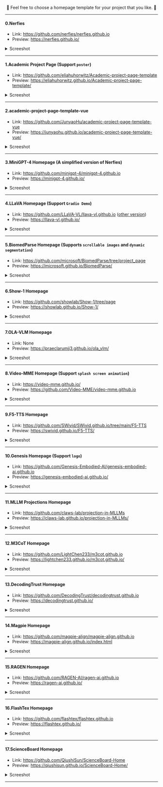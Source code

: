 <p align="center">
  🎉 Feel free to choose a homepage template for your project that you like. 🎉
</p>

---

#### 0.Nerfies

- Link: https://github.com/nerfies/nerfies.github.io
- Preview: https://nerfies.github.io/
<details>
    <summary>Screeshot</summary>
  
![](assets/nerfies.png)

</details>

---

#### 1.Academic Project Page (Support `poster`)

- Link: https://github.com/eliahuhorwitz/Academic-project-page-template
- Preview: https://eliahuhorwitz.github.io/Academic-project-page-template/
<details>
    <summary>Screeshot</summary>
  
![](assets/adademic-project.png)

</details>

---

#### 2.academic-project-page-template-vue

- Link: https://github.com/JunyaoHu/academic-project-page-template-vue
- Preview: https://junyaohu.github.io/academic-project-page-template-vue/
<details>
    <summary>Screeshot</summary>
  
![](assets/395843745-0432d357-7bed-4c48-b846-80e4cfa56f12.png)

</details>

---

#### 3.MiniGPT-4 Homepage (A simplified version of Nerfies)

- Link: https://github.com/minigpt-4/minigpt-4.github.io
- Preview: https://minigpt-4.github.io/
<details>
    <summary>Screeshot</summary>
  
![](assets/minigpt-4.png)

</details>

---

#### 4.LLaVA Homepage (Support `Gradio Demo`)

- Link: https://github.com/LLaVA-VL/llava-vl.github.io ([other version](https://t2v-turbo.github.io/))
- Preview: https://llava-vl.github.io/
<details>
    <summary>Screeshot</summary>
  
![](assets/llava.png)

</details>

---

#### 5.BiomedParse Homepage (Supports `scrollable images` and `dynamic segmentation`)

- Link: https://github.com/microsoft/BiomedParse/tree/project_page
- Preview: https://microsoft.github.io/BiomedParse/
<details>
    <summary>Screeshot</summary>
  
![](assets/biomedparse.png)

</details>

---

#### 6.Show-1 Homepage

- Link: https://github.com/showlab/Show-1/tree/page
- Preview: https://showlab.github.io/Show-1/
<details>
    <summary>Screeshot</summary>
  
![](assets/show-1.png)

</details>

---

#### 7.OLA-VLM Homepage

- Link: None
- Preview: https://praeclarumjj3.github.io/ola_vlm/
<details>
    <summary>Screeshot</summary>
  
![](assets/ola-vlm.png)

</details>

---

#### 8.Video-MME Homepage (Support `splash screen animation`)

- Link: https://video-mme.github.io/
- Preview: https://github.com/Video-MME/video-mme.github.io
<details>
    <summary>Screeshot</summary>
  
![](assets/video-mme.png)

</details>

---

#### 9.F5-TTS Homepage

- Link: https://github.com/SWivid/SWivid.github.io/tree/main/F5-TTS
- Preview: https://swivid.github.io/F5-TTS/
<details>
    <summary>Screeshot</summary>
  
![](assets/f5-tts.png)

</details>

---

#### 10.Genesis Homepage (Support `logo`)

- Link: https://github.com/Genesis-Embodied-AI/genesis-embodied-ai.github.io
- Preview: https://genesis-embodied-ai.github.io/
<details>
    <summary>Screeshot</summary>
  
![](assets/genesis.png)

</details>

---

#### 11.MLLM Projections Homepage

- Link: https://github.com/claws-lab/projection-in-MLLMs
- Preview: https://claws-lab.github.io/projection-in-MLLMs/
<details>
    <summary>Screeshot</summary>
  
![](assets/mllm-pro.png)

</details>

---

#### 12.M3CoT Homepage

- Link: https://github.com/LightChen233/m3cot.github.io
- Preview: https://lightchen233.github.io/m3cot.github.io/
<details>
    <summary>Screeshot</summary>
  
![](assets/m3cot.png)

</details>

---

#### 13.DecodingTrust Homepage

- Link: https://github.com/DecodingTrust/decodingtrust.github.io
- Preview: https://decodingtrust.github.io/
<details>
    <summary>Screeshot</summary>
  
![](assets/decodingtrust.png)

</details>

---

#### 14.Magpie Homepage

- Link: https://github.com/magpie-align/magpie-align.github.io
- Preview: https://magpie-align.github.io/index.html
<details>
    <summary>Screeshot</summary>
  
![](assets/magpie.png)

</details>

---

#### 15.RAGEN Homepage

- Link: https://github.com/RAGEN-AI/ragen-ai.github.io
- Preview: https://ragen-ai.github.io/
<details>
    <summary>Screeshot</summary>
  
![](assets/ragen.png)

</details>

---

#### 16.FlashTex Homepage

- Link: https://github.com/flashtex/flashtex.github.io
- Preview: https://flashtex.github.io/
<details>
    <summary>Screeshot</summary>
  
![](assets/flashtex.png)

</details>

---

#### 17.ScienceBoard Homepage

- Link: https://github.com/QiushiSun/ScienceBoard-Home
- Preview: https://qiushisun.github.io/ScienceBoard-Home/
<details>
    <summary>Screeshot</summary>
  
![](assets/scienceboard.png)

</details>

---
